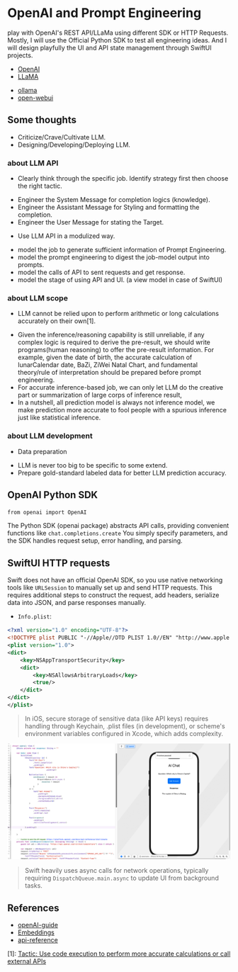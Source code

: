 # OpenAI and Prompt Engineering

play with OpenAI's REST API/LLaMa using different SDK or HTTP Requests. Mostly, I will use the Official Python SDK to test all engineering ideas. And I will design playfully the UI and API state management through SwiftUI projects.

- [OpenAI]()
- [LLaMA]()
 * [ollama]()
  * [open-webui]()

## Some thoughts 

- Criticize/Crave/Cultivate LLM.
- Designing/Developing/Deploying LLM.

### about LLM API

- Clearly think through the specific job. Identify strategy first then choose the right tactic.
 * Engineer the System Message for completion logics (knowledge).
 * Engineer the Assistant Message for Styling and formatting the completion.
 * Engineer the User Message for stating the Target.
- Use LLM API in a modulized way.
 * model the job to generate sufficient information of Prompt Engineering.
 * model the prompt engineering to digest the job-model output into prompts. 
 * model the calls of API to sent requests and get response.
 * model the stage of using API and UI. (a view model in case of SwiftUI)

### about LLM scope

- LLM cannot be relied upon to perform arithmetic or long calculations accurately on their own[1].
 * Given the inference/reasoning capability is still unreliable, if any complex logic is required to derive the pre-result, we should write programs(human reasoning) to offer the pre-result information. For example, given the date of birth, the accurate calculation of lunarCalendar date, BaZi, ZiWei Natal Chart, and fundamental theory/rule of interpretation should be prepared before prompt engineering.
 * For accurate inference-based job, we can only let LLM do the creative part or summarization of large corps of inference result,
 * In a nutshell, all prediction model is always not inference model, we make prediction more accurate to fool people with a spurious inference just like statistical inference.

### about LLM development
- Data preparation 
 * LLM is never too big to be specific to some extend.
 * Prepare gold-standard labeled data for better LLM prediction accuracy.


## OpenAI Python SDK

`from openai import OpenAI`

The Python SDK (openai package) abstracts API calls, providing convenient functions like `chat.completions.create` You simply specify parameters, and the SDK handles request setup, error handling, and parsing.

## SwiftUI HTTP requests

Swift does not have an official OpenAI SDK, so you use native networking tools like `URLSession` to manually set up and send HTTP requests. This requires additional steps to construct the request, add headers, serialize data into JSON, and parse responses manually.

- `Info.plist`: 

```xml
<?xml version="1.0" encoding="UTF-8"?>
<!DOCTYPE plist PUBLIC "-//Apple//DTD PLIST 1.0//EN" "http://www.apple.com/DTDs/PropertyList-1.0.dtd">
<plist version="1.0">
<dict>
	<key>NSAppTransportSecurity</key>
	<dict>
		<key>NSAllowsArbitraryLoads</key>
		<true/>
	</dict>
</dict>
</plist>
```
>In iOS, secure storage of sensitive data (like API keys) requires handling through Keychain, .plist files (in development), or scheme's environment variables configured in Xcode, which adds complexity.

![](./images/openai-swift1.png)

>Swift heavily uses async calls for network operations, typically requiring `DispatchQueue.main.async` to update UI from background tasks. 

## References

- [openAI-guide](https://platform.openai.com/docs/overview)
- [Embeddings](https://platform.openai.com/docs/guides/embeddings)
- [api-reference](https://platform.openai.com/docs/api-reference/introduction)

[1]: [Tactic: Use code execution to perform more accurate calculations or call external APIs](https://platform.openai.com/docs/guides/prompt-engineering/tactic-use-code-execution-to-perform-more-accurate-calculations-or-call-external-apis)
